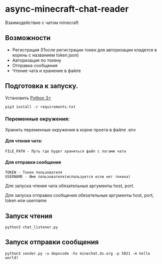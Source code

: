 # async-minecraft-chat-reader
 
Взаимодействие с чатом minecraft     

## Возможности
- Регистрация (После регистрации токен для авторизации кладется в корень с названием token.json)
- Авторизация по токену
- Отправка сообщения
- Чтение чата и хранение в файле


## Подготовка к запуску.    
Установить [Python 3+](https://www.python.org/downloads/)    

```shell
pip3 install -r requirements.txt
```

### Переменные окружения:
Хранить переменные окружения в корне проета в файле .env

#### Для чтения чата:
    FILE_PATH - Путь где будет храниться файл с логами чата

#### Для отправки сообщения
    TOKEN - Токен пользователя
    USERNAME - Имя пользователя(используется если нет токена)

Для запуска чтения чата обязательные аргументы host, port.

Для запуска отправки сообщения обязательные аргументы host, port, token или username 

## Запуск чтения 

```
python3 chat_listener.py 
```
## Запуск отправки сообщения 

```
python3 sender.py -u depocode -hs minechat.ds.org -p 5021 -m hello world!
```
